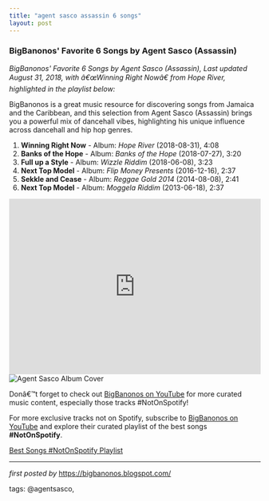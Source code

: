 ```yaml
---
title: "agent sasco assassin 6 songs"
layout: post
---
```

<h3>BigBanonos' Favorite 6 Songs by Agent Sasco (Assassin)</h3><div><em>BigBanonos' Favorite 6 Songs by Agent Sasco (Assassin), Last updated August 31, 2018, with â€œWinning Right Nowâ€ from Hope River, highlighted in the playlist below:</em></div>
<p>BigBanonos is a great music resource for discovering songs from Jamaica and the Caribbean, and this selection from Agent Sasco (Assassin) brings you a powerful mix of dancehall vibes, highlighting his unique influence across dancehall and hip hop genres.</p> <ol> <li><strong>Winning Right Now</strong> - Album: <em>Hope River</em> (2018-08-31), 4:08</li> <li><strong>Banks of the Hope</strong> - Album: <em>Banks of the Hope</em> (2018-07-27), 3:20</li> <li><strong>Full up a Style</strong> - Album: <em>Wizzle Riddim</em> (2018-06-08), 3:23</li> <li><strong>Next Top Model</strong> - Album: <em>Flip Money Presents</em> (2016-12-16), 2:37</li> <li><strong>Sekkle and Cease</strong> - Album: <em>Reggae Gold 2014</em> (2014-08-08), 2:41</li> <li><strong>Next Top Model</strong> - Album: <em>Moggela Riddim</em> (2013-06-18), 2:37</li>
</ol> <iframe allow="autoplay; clipboard-write; encrypted-media; fullscreen; picture-in-picture" allowfullscreen="" frameborder="0" height="352" loading="lazy" src="https://open.spotify.com/embed/playlist/250WvPZyz8EzQNFjyS8UdP?utm_source=generator" width="100%"></iframe>
<img alt="Agent Sasco Album Cover" src="https://i.ytimg.com/vi/6WssA4S_2lY/maxresdefault.jpg" /> <p>Donâ€™t forget to check out <a href="https://www.youtube.com/@BigBanonos">BigBanonos on YouTube</a> for more curated music content, especially those tracks #NotOnSpotify!</p>


<!--Subscribe and Playlist Links-->
<div>
    <p>For more exclusive tracks not on Spotify, subscribe to <a href="https://www.youtube.com/@BigBanonos" target="_blank">BigBanonos on YouTube</a> and explore their curated playlist of the best songs <strong>#NotOnSpotify</strong>.</p>
    <p><a href="https://www.youtube.com/playlist?list=PLtuNtuTatqI0kFahUCbtbfenC_ET5O_tr" target="_blank">Best Songs #NotOnSpotify Playlist<br /></a></p></div>

<hr />

<p><em>first posted by</em> <a href="https://bigbanonos.blogspot.com/" rel="noopener" target="_new">https://bigbanonos.blogspot.com/</a></p>

<p>tags: @agentsasco,</p>

